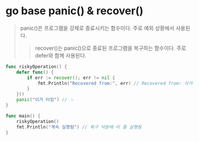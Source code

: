 # go base panic() & recover()

> panic()은 프로그램을 강제로 종료시키는 함수이다. 주로 예외 상황에서 사용된다.
>
> > recover()는 panic()으로 종료된 프로그램을 복구하는 함수이다. 주로 defer와 함께 사용된다.

```go
func riskyOperation() {
    defer func() {
        if err := recover(); err != nil {
            fmt.Println("Recovered from:", err) // Recovered from: 이거 터짐
        }
    }()
    panic("이거 터짐") // 💥
}

func main() {
    riskyOperation()
    fmt.Println("계속 실행됨") // 복구 덕분에 이 줄 실행됨
}
```
